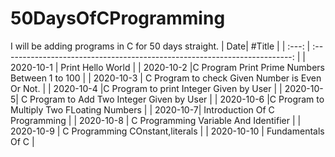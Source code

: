# 50DaysOfCProgramming
I will be adding programs in C for 50 days straight.
|  Date|                                   #Title                                   |
| :---: | :------------------------------------------------------------------------: |
|  2020-10-1   |                              Print Hello World                     |
|  2020-10-2   |C Program Print Prime  Numbers Between 1 to 100                                                 |
|  2020-10-3   | C Program to check Given Number is Even Or Not.                                                 |
|  2020-10-4 |C Program to print Integer Given by User                                                  |
|  2020-10-5| C Program to Add Two Integer Given by User                                                  |
|  2020-10-6 |C Program to Multiply Two FLoating Numbers                                                    |
|  2020-10-7| Introduction Of C Programming                                                   |
|  2020-10-8 | C Programming Variable And Identifier                                                  |
|  2020-10-9 | C Programming COnstant,literals                                                   |
|  2020-10-10 |   Fundamentals Of C                                                   |
